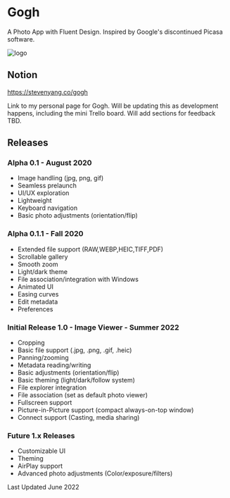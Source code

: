 # Gogh
A Photo App with Fluent Design. Inspired by Google's discontinued Picasa software.

![logo](https://github.com/stevenya97/gogh/blob/master/gogh03x.png?raw=true)

## Notion
https://stevenyang.co/gogh

Link to my personal page for Gogh. Will be updating this as development happens, including the mini Trello board. Will add sections for feedback TBD.

## Releases
### Alpha 0.1 - August 2020 
- Image handling (jpg, png, gif) 
- Seamless prelaunch
- UI/UX exploration
- Lightweight 
- Keyboard navigation 
- Basic photo adjustments (orientation/flip) 

### Alpha 0.1.1 - Fall 2020 
- Extended file support (RAW,WEBP,HEIC,TIFF,PDF)
- Scrollable gallery 
- Smooth zoom 
- Light/dark theme
- File association/integration with Windows
- Animated UI 
- Easing curves 
- Edit metadata
- Preferences


### Initial Release 1.0 - Image Viewer - Summer 2022
- Cropping
- Basic file support (.jpg, .png, .gif, .heic)
- Panning/zooming
- Metadata reading/writing
- Basic adjustments (orientation/flip)
- Basic theming (light/dark/follow system)
- File explorer integration
- File association (set as default photo viewer)
- Fullscreen support
- Picture-in-Picture support (compact always-on-top window)
- Connect support (Casting, media sharing)


### Future 1.x Releases
- Customizable UI
- Theming
- AirPlay support
- Advanced photo adjustments (Color/exposure/filters)

Last Updated June 2022
